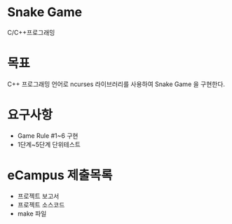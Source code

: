 # Snake Game
C/C++프로그래밍 

# 목표
C++ 프로그래밍 언어로 ncurses 라이브러리를 사용하여 Snake Game 을 구현한다.

# 요구사항
 * Game Rule #1~6 구현
 * 1단계~5단계 단위테스트

# eCampus 제출목록
 * 프로젝트 보고서
 * 프로젝트 소스코드
 * make 파일
